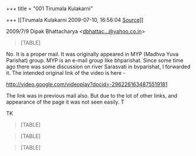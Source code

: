 +++
title = "001 Tirumala Kulakarni"

+++
[[Tirumala Kulakarni	2009-07-10, 16:56:04 [Source](https://groups.google.com/g/bvparishat/c/q-Wj4rvU5ow)]]



  
  

2009/7/9 Dipak Bhattacharya \<[dbhattac...@yahoo.co.in]()\>

  

> [TABLE]

  
No. It is a proper mail. It was originally appeared in MYP (Madhva Yuva Parishat) group. MYP is an e-mail group like bhparishat. Since some time ago there was some discussion on river Sarasvati in bvparishat, I forwarded it. The intended original link of the video is here -  

  
<http://video.google.com/videoplay?docid=-2962261634875519181>  
  
The link was in previous mail also. But due to the lot of other links, and appearance of the page it was not seen easily. T  
  
TK  
  

> [TABLE]

> [TABLE]

> [TABLE]

  

